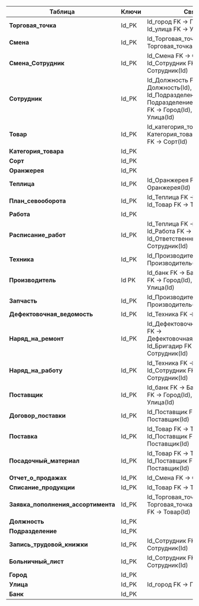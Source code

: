 | Таблица | Ключи | Связи |
|---|---|---|
| **Торговая_точка** | Id_PK | Id_город FK → Город(Id), Id_улица FK → Улица(Id) |
| **Смена** | Id_PK | Id_Торговая_точка FK → Торговая_точка(Id) |
| **Смена_Сотрудник** | Id_PK | Id_Смена FK → Смена(Id), Id_Сотрудник FK → Сотрудник(Id) |
| **Сотрудник** | Id_PK | Id_Должность FK → Должность(Id), Id_Подразделение FK → Подразделение(Id), Id_город FK → Город(Id), Id_улица FK → Улица(Id) |
| **Товар** | Id_PK | Id_категория_товара FK → Категория_товара(Id), Id_сорт FK → Сорт(Id) |
| **Категория_товара** | Id_PK |  |
| **Сорт** | Id_PK |  |
| **Оранжерея** | Id_PK |  |
| **Теплица** | Id_PK | Id_Оранжерея FK → Оранжерея(Id) |
| **План_севооборота** | Id_PK | Id_Теплица FK → Теплица(Id), Id_Товар FK → Товар(Id) |
| **Работа** | Id_PK |  |
| **Расписание_работ** | Id_PK | Id_Теплица FK → Теплица(Id), Id_Работа FK → Работа(Id), Id_Ответственный FK → Сотрудник(Id) |
| **Техника** | Id_PK | Id_Производитель FK → Производитель(Id) |
| **Производитель** | Id PK | Id_банк FK → Банк(Id), Id_город FK → Город(Id), Id_улица FK → Улица(Id) |
| **Запчасть** | Id_PK | Id_Производитель FK → Производитель(Id) |
| **Дефектовочная_ведомость** | Id_PK | Id_Техника FK → Техника(Id) |
| **Наряд_на_ремонт** | Id_PK | Id_Дефектовочная_ведомость FK → Дефектовочная_ведомость(Id), Id_Бригадир FK → Сотрудник(Id) |
| **Наряд_на_работу** | Id_PK | Id_Техника FK → Техника(Id), Id_Сотрудник FK → Сотрудник(Id) |
| **Поставщик** | Id_PK | Id_банк FK → Банк(Id), Id_город FK → Город(Id), Id_улица FK → Улица(Id) |
| **Договор_поставки** | Id_PK | Id_Поставщик FK → Поставщик(Id) |
| **Поставка** | Id_PK | Id_Товар FK → Товар(Id), Id_Поставщик FK → Поставщик(Id) |
| **Посадочный_материал** | Id_PK | Id_Товар FK → Товар(Id), Id_Поставщик FK → Поставщик(Id) |
| **Отчет_о_продажах** | Id_PK | Id_Смена FK → Смена(Id) |
| **Списание_продукции** | Id_PK | Id_Товар FK → Товар(Id) |
| **Заявка_пополнения_ассортимента** | Id_PK | Id_Торговая_точка FK → Торговая_точка(Id), Id_Товар FK → Товар(Id) |
| **Должность** | Id_PK |  |
| **Подразделение** | Id_PK |  |
| **Запись_трудовой_книжки** | Id_PK | Id_Сотрудник FK → Сотрудник(Id) |
| **Больничный_лист** | Id_PK | Id_Сотрудник FK → Сотрудник(Id) |
| **Город** | Id_PK |  |
| **Улица** | Id_PK | Id_город FK → Город(Id) |
| **Банк** | Id_PK |  |

